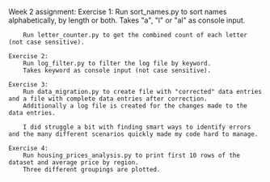 Week 2 assignment:
    Exercise 1:
        Run sort_names.py to sort names alphabetically, by length or both.
        Takes "a", "l" or "al" as console input.

        Run letter_counter.py to get the combined count of each letter (not case sensitive).

    Exercise 2:
        Run log_filter.py to filter the log file by keyword.
        Takes keyword as console input (not case sensitive).

    Exercise 3:
        Run data_migration.py to create file with "corrected" data entries and a file with complete data entries after correction.
        Additionally a log file is created for the changes made to the data entries.

        I did struggle a bit with finding smart ways to identify errors and the many different scenarios quickly made my code hard to manage.

    Exercise 4:
        Run housing_prices_analysis.py to print first 10 rows of the dataset and average price by region.
        Three different groupings are plotted.


